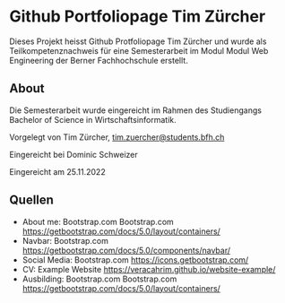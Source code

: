 # Github Portfoliopage Tim Zürcher

Dieses Projekt heisst Github Protfoliopage Tim Zürcher und wurde als Teilkompetenznachweis für eine Semesterarbeit im Modul Modul Web Engineering der Berner Fachhochschule erstellt.

## About

Die Semesterarbeit wurde eingereicht im Rahmen des Studiengangs Bachelor of Science in Wirtschaftsinformatik.

Vorgelegt von Tim Zürcher, tim.zuercher@students.bfh.ch

Eingereicht bei Dominic Schweizer

Eingereicht am 25.11.2022

## Quellen

- About me: Bootstrap.com Bootstrap.com https://getbootstrap.com/docs/5.0/layout/containers/
- Navbar: Bootstrap.com https://getbootstrap.com/docs/5.0/components/navbar/
- Social Media: Bootstrap.com https://icons.getbootstrap.com/
- CV: Example Website https://veracahrim.github.io/website-example/
- Ausbilding: Bootstrap.com Bootstrap.com https://getbootstrap.com/docs/5.0/layout/containers/
